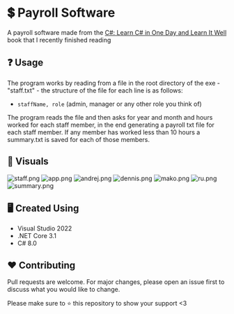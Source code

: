 # :heavy_dollar_sign: Payroll Software
A payroll software made from the [C#: Learn C# in One Day and Learn It Well](https://www.amazon.com/Beginners-Hands-Project-Coding-Project-ebook/dp/B016Z18MLG) book that I recently finished reading

## :question: Usage
The program works by reading from a file in the root directory of the exe - "staff.txt" - the structure of the file for each line is as follows:

* `staffName, role` (admin, manager or any other role you think of)

The program reads the file and then asks for year and month and hours worked for each staff member, in the end generating a payroll txt file for each staff member. If any member has worked less than 10 hours a summary.txt is saved for each of those members.

## :flower_playing_cards: Visuals
![staff.png](https://github.com/vassdeniss/payroll_software_learn_cs_in_one_day_book_project/blob/master/Visuals/staff.png)
![app.png](https://github.com/vassdeniss/payroll_software_learn_cs_in_one_day_book_project/blob/master/Visuals/app.png)
![andrej.png](https://github.com/vassdeniss/payroll_software_learn_cs_in_one_day_book_project/blob/master/Visuals/andrej.png)
![dennis.png](https://github.com/vassdeniss/payroll_software_learn_cs_in_one_day_book_project/blob/master/Visuals/dennis.png)
![mako.png](https://github.com/vassdeniss/payroll_software_learn_cs_in_one_day_book_project/blob/master/Visuals/mako.png)
![ru.png](https://github.com/vassdeniss/payroll_software_learn_cs_in_one_day_book_project/blob/master/Visuals/ru.png)
![summary.png](https://github.com/vassdeniss/payroll_software_learn_cs_in_one_day_book_project/blob/master/Visuals/summary.png)

## :desktop_computer: Created Using
* Visual Studio 2022
* .NET Core 3.1
* C# 8.0

## :heart: Contributing
Pull requests are welcome. For major changes, please open an issue first to discuss what you would like to change.

Please make sure to :star: this repository to show your support <3
